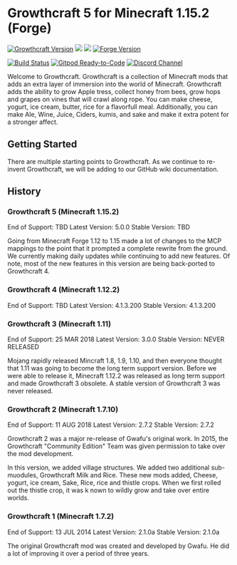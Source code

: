 # Growthcraft 5 for Minecraft 1.15.2 (Forge)
[![Growthcraft Version](https://img.shields.io/badge/Growthcraft-5.0.0-orange.svg)](https://github.com/GrowthcraftCE/Growthcraft-1.15)
[![](http://cf.way2muchnoise.eu/versions/growthcraft-community-edition_latest.svg)](https://minecraft.curseforge.com/projects/growthcraft-community-edition/)
[![](http://cf.way2muchnoise.eu/short_growthcraft-community-edition.svg)](https://minecraft.curseforge.com/projects/growthcraft-community-edition/)
[![Forge Version](https://img.shields.io/badge/Minecraft%20Forge-31.1.0-yellow.svg)](http://files.minecraftforge.net/maven/net/minecraftforge/forge/index_1.15.2.html)

[![Build Status](https://img.shields.io/endpoint.svg?url=https%3A%2F%2Factions-badge.atrox.dev%2FGrowthcraftCE%2FGrowthcraft-1.12%2Fbadge%3Fref%3Ddevelopment&style=flat)](https://actions-badge.atrox.dev/GrowthcraftCE/Growthcraft-1.15/goto?ref=development)
[![Gitpod Ready-to-Code](https://img.shields.io/badge/Gitpod-Ready--to--Code-blue?logo=gitpod)](https://gitpod.io/#https://github.com/GrowthcraftCE/Growthcraft-1.15) 
[![Discord Channel](https://img.shields.io/discord/333690296334548994.svg?color=green)](https://discord.gg/Quh76Jn)

Welcome to Growthcraft. Growthcraft is a collection of Minecraft mods that adds an 
extra layer of immersion into the world of Minecraft. Growthcraft adds the ability
to grow Apple tress, collect honey from bees, grow hops and grapes on vines that 
will crawl along rope. You can make cheese, yogurt, ice cream, butter, rice for 
a flavorfull meal. Additionally, you can make Ale, Wine, Juice, Ciders, kumis, 
and sake and make it extra potent for a stronger affect.

## Getting Started

There are multiple starting points to Growthcraft. As we continue to re-invent 
Growthcraft, we will be adding to our GitHub wiki documentation. 

## History

### Growthcraft 5 (Minecraft 1.15.2)
End of Support: TBD
Latest Version: 5.0.0
Stable Version: TBD

Going from Minecraft Forge 1.12 to 1.15 made a lot of changes to the MCP mappings to 
the point that it prompted a complete rewrite from the ground. We currently making 
daily updates while continuing to add new features. Of note, most of the new features
in this version are being back-ported to Growthcraft 4.

### Growthcraft 4 (Minecraft 1.12.2)
End of Support: TBD
Latest Version: 4.1.3.200
Stable Version: 4.1.3.200

### Growthcraft 3 (Minecraft 1.11)
End of Support: 25 MAR 2018
Latest Version: 3.0.0
Stable Version: NEVER RELEASED

Mojang rapidly released Mincraft 1.8, 1.9, 1.10, and then everyone thought that 1.11 
was going to become the long term support version. Before we were able to release it,
Minecraft 1.12.2 was released as long term support and made Growthcraft 3 obsolete.
A stable version of Growthcraft 3 was never released.

### Growthcraft 2 (Minecraft 1.7.10)
End of Support: 11 AUG 2018
Latest Version: 2.7.2
Stable Version: 2.7.2

Growthcraft 2 was a major re-release of Gwafu's original work. In 2015, the Growthcraft 
"Community Edition" Team was given permission to take over the mod development. 

In this version, we added village structures. We added two additional sub-muodules, 
Growthcraft Milk and Rice. These new mods added, Cheese, yogurt, ice cream, Sake, 
Rice, rice and thistle crops. When we first rolled out the thistle crop, it was k
nown to wildly grow and take over entire worlds.

### Growthcraft 1 (Minecraft 1.7.2)
End of Support: 13 JUL 2014
Latest Version: 2.1.0a
Stable Version: 2.1.0a

The original Growthcraft mod was created and developed by Gwafu. He did a lot of 
improving it over a period of three years. 
